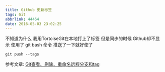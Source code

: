 ```yaml
---
title: Github 更新标签
tags: Git
abbrlink: 44464
date: 2016-05-03 23:02:25
---
```




不知道为什么 我用TortoiseGit在本地打上了标签 但是同步的时候 Github却不显示 使用了 git bash 命令 推送了一下就好使了  

```
git push --tags
```

参考文章:
[Git查看、删除、重命名远程分支和tag](http://zengrong.net/post/1746.htm)